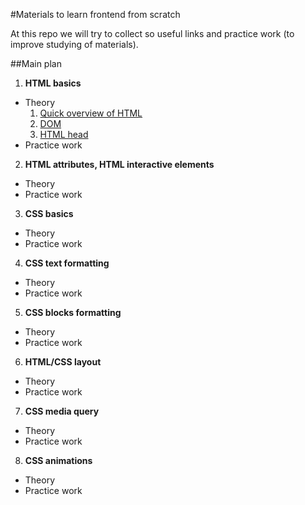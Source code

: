 #Materials to learn frontend from scratch

At this repo we will try to collect so useful links and practice work (to improve studying of materials).


##Main plan

1. **HTML basics**
  * Theory
    1. [Quick overview of HTML](https://developer.mozilla.org/en-US/docs/Learn/Getting_started_with_the_web/HTML_basics)
    2. [DOM](https://www.w3.org/TR/WD-DOM/introduction.html)
    2. [HTML head](https://developer.mozilla.org/en-US/docs/Learn/HTML/Introduction_to_HTML/The_head_metadata_in_HTML)
  * Practice work
2. **HTML attributes, HTML interactive elements**
  * Theory
  * Practice work
3. **CSS basics**
  * Theory
  * Practice work
4. **CSS text formatting**
  * Theory
  * Practice work
5. **CSS blocks formatting**
  * Theory
  * Practice work
6. **HTML/CSS layout**
  * Theory
  * Practice work
7. **CSS media query**
  * Theory
  * Practice work
8. **CSS animations**
  * Theory
  * Practice work
